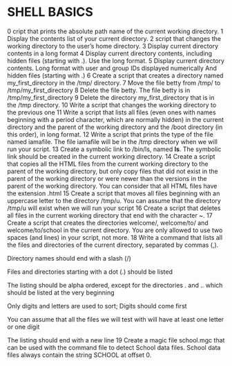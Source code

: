 # SHELL BASICS
0 cript that prints the absolute path name of the current working directory.
1 Display the contents list of your current directory.
2  script that changes the working directory to the user’s home directory.
3 Display current directory contents in a long format
4 Display current directory contents, including hidden files (starting with .). Use the long format.
5 Display current directory contents.
Long format
with user and group IDs displayed numerically
And hidden files (starting with .)
6 Create a script that creates a directory named my_first_directory in the /tmp/ directory.
7 Move the file betty from /tmp/ to /tmp/my_first_directory
8 Delete the file betty.
The file betty is in /tmp/my_first_directory
9 Delete the directory my_first_directory that is in the /tmp directory.
10 Write a script that changes the working directory to the previous one
11 Write a script that lists all files (even ones with names beginning with a period character, which are normally hidden) in the current directory and the parent of the working directory and the /boot directory (in this order), in long format.
12 Write a script that prints the type of the file named iamafile. The file iamafile will be in the /tmp directory when we will run your script.
13 Create a symbolic link to /bin/ls, named __ls__. The symbolic link should be created in the current working directory.
14 Create a script that copies all the HTML files from the current working directory to the parent of the working directory, but only copy files that did not exist in the parent of the working directory or were newer than the versions in the parent of the working directory.
You can consider that all HTML files have the extension .html
15 Create a script that moves all files beginning with an uppercase letter to the directory /tmp/u.
You can assume that the directory /tmp/u will exist when we will run your script
16 Create a script that deletes all files in the current working directory that end with the character ~.
17 Create a script that creates the directories welcome/, welcome/to/ and welcome/to/school in the current directory.
You are only allowed to use two spaces (and lines) in your script, not more.
18 Write a command that lists all the files and directories of the current directory, separated by commas (,).



Directory names should end with a slash (/)

Files and directories starting with a dot (.) should be listed

The listing should be alpha ordered, except for the directories . and .. which should be listed at the very beginning

Only digits and letters are used to sort; Digits should come first

You can assume that all the files we will test with will have at least one letter or one digit

The listing should end with a new line
19 Create a magic file school.mgc that can be used with the command file to detect School data files. School data files always contain the string SCHOOL at offset 0.
